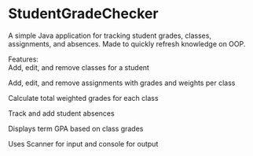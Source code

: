 # StudentGradeChecker

A simple Java application for tracking student grades, classes, assignments, and absences. Made to quickly refresh knowledge on OOP.

Features:  
Add, edit, and remove classes for a student

Add, edit, and remove assignments with grades and weights per class

Calculate total weighted grades for each class

Track and add student absences

Displays term GPA based on class grades

Uses Scanner for input and console for output
